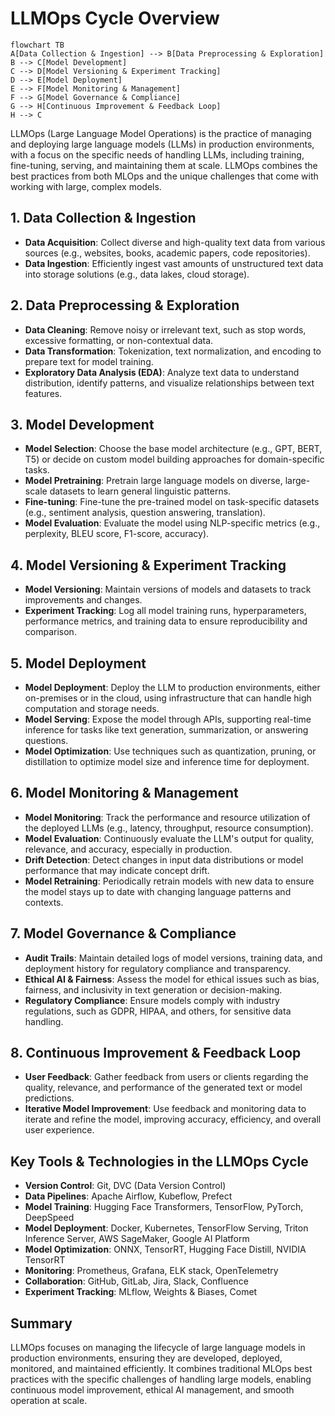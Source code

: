 # LLMOps Cycle Overview

```mermaid
flowchart TB
A[Data Collection & Ingestion] --> B[Data Preprocessing & Exploration]
B --> C[Model Development]
C --> D[Model Versioning & Experiment Tracking]
D --> E[Model Deployment]
E --> F[Model Monitoring & Management]
F --> G[Model Governance & Compliance]
G --> H[Continuous Improvement & Feedback Loop]
H --> C
```

LLMOps (Large Language Model Operations) is the practice of managing and deploying large language models (LLMs) in production environments, with a focus on the specific needs of handling LLMs, including training, fine-tuning, serving, and maintaining them at scale. LLMOps combines the best practices from both MLOps and the unique challenges that come with working with large, complex models.

## 1. Data Collection & Ingestion
- **Data Acquisition**: Collect diverse and high-quality text data from various sources (e.g., websites, books, academic papers, code repositories).
- **Data Ingestion**: Efficiently ingest vast amounts of unstructured text data into storage solutions (e.g., data lakes, cloud storage).

## 2. Data Preprocessing & Exploration
- **Data Cleaning**: Remove noisy or irrelevant text, such as stop words, excessive formatting, or non-contextual data.
- **Data Transformation**: Tokenization, text normalization, and encoding to prepare text for model training.
- **Exploratory Data Analysis (EDA)**: Analyze text data to understand distribution, identify patterns, and visualize relationships between text features.

## 3. Model Development
- **Model Selection**: Choose the base model architecture (e.g., GPT, BERT, T5) or decide on custom model building approaches for domain-specific tasks.
- **Model Pretraining**: Pretrain large language models on diverse, large-scale datasets to learn general linguistic patterns.
- **Fine-tuning**: Fine-tune the pre-trained model on task-specific datasets (e.g., sentiment analysis, question answering, translation).
- **Model Evaluation**: Evaluate the model using NLP-specific metrics (e.g., perplexity, BLEU score, F1-score, accuracy).

## 4. Model Versioning & Experiment Tracking
- **Model Versioning**: Maintain versions of models and datasets to track improvements and changes.
- **Experiment Tracking**: Log all model training runs, hyperparameters, performance metrics, and training data to ensure reproducibility and comparison.

## 5. Model Deployment
- **Model Deployment**: Deploy the LLM to production environments, either on-premises or in the cloud, using infrastructure that can handle high computation and storage needs.
- **Model Serving**: Expose the model through APIs, supporting real-time inference for tasks like text generation, summarization, or answering questions.
- **Model Optimization**: Use techniques such as quantization, pruning, or distillation to optimize model size and inference time for deployment.

## 6. Model Monitoring & Management
- **Model Monitoring**: Track the performance and resource utilization of the deployed LLMs (e.g., latency, throughput, resource consumption).
- **Model Evaluation**: Continuously evaluate the LLM's output for quality, relevance, and accuracy, especially in production.
- **Drift Detection**: Detect changes in input data distributions or model performance that may indicate concept drift.
- **Model Retraining**: Periodically retrain models with new data to ensure the model stays up to date with changing language patterns and contexts.

## 7. Model Governance & Compliance
- **Audit Trails**: Maintain detailed logs of model versions, training data, and deployment history for regulatory compliance and transparency.
- **Ethical AI & Fairness**: Assess the model for ethical issues such as bias, fairness, and inclusivity in text generation or decision-making.
- **Regulatory Compliance**: Ensure models comply with industry regulations, such as GDPR, HIPAA, and others, for sensitive data handling.

## 8. Continuous Improvement & Feedback Loop
- **User Feedback**: Gather feedback from users or clients regarding the quality, relevance, and performance of the generated text or model predictions.
- **Iterative Model Improvement**: Use feedback and monitoring data to iterate and refine the model, improving accuracy, efficiency, and overall user experience.

## Key Tools & Technologies in the LLMOps Cycle
- **Version Control**: Git, DVC (Data Version Control)
- **Data Pipelines**: Apache Airflow, Kubeflow, Prefect
- **Model Training**: Hugging Face Transformers, TensorFlow, PyTorch, DeepSpeed
- **Model Deployment**: Docker, Kubernetes, TensorFlow Serving, Triton Inference Server, AWS SageMaker, Google AI Platform
- **Model Optimization**: ONNX, TensorRT, Hugging Face Distill, NVIDIA TensorRT
- **Monitoring**: Prometheus, Grafana, ELK stack, OpenTelemetry
- **Collaboration**: GitHub, GitLab, Jira, Slack, Confluence
- **Experiment Tracking**: MLflow, Weights & Biases, Comet

## Summary
LLMOps focuses on managing the lifecycle of large language models in production environments, ensuring they are developed, deployed, monitored, and maintained efficiently. It combines traditional MLOps best practices with the specific challenges of handling large models, enabling continuous model improvement, ethical AI management, and smooth operation at scale.
